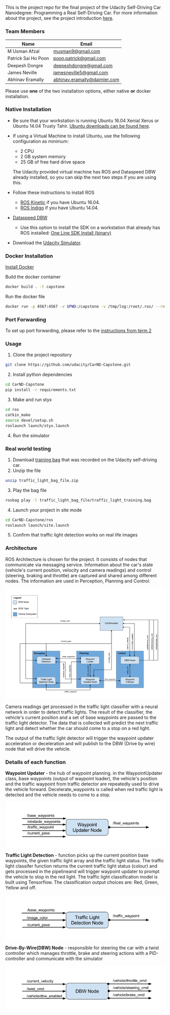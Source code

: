 This is the project repo for the final project of the Udacity Self-Driving Car Nanodegree: Programming a Real Self-Driving Car. For more information about the project, see the project introduction [here](https://classroom.udacity.com/nanodegrees/nd013/parts/6047fe34-d93c-4f50-8336-b70ef10cb4b2/modules/e1a23b06-329a-4684-a717-ad476f0d8dff/lessons/462c933d-9f24-42d3-8bdc-a08a5fc866e4/concepts/5ab4b122-83e6-436d-850f-9f4d26627fd9).

### Team Members

| Name | Email |
| ------ | ------ |
| M Usman Afzal | musman9@gmail.com |
| Patrick Sai Ho Poon | poon.patrick@gmail.com |
| Deepesh Dongre | deepeshdongre@gmail.com |
| James Neville | jamesneville5@gmail.com |
| Abhinav Eramally | abhinav.eramally@daimler.com |

Please use **one** of the two installation options, either native **or** docker installation.

### Native Installation

* Be sure that your workstation is running Ubuntu 16.04 Xenial Xerus or Ubuntu 14.04 Trusty Tahir. [Ubuntu downloads can be found here](https://www.ubuntu.com/download/desktop).
* If using a Virtual Machine to install Ubuntu, use the following configuration as minimum:
  * 2 CPU
  * 2 GB system memory
  * 25 GB of free hard drive space

  The Udacity provided virtual machine has ROS and Dataspeed DBW already installed, so you can skip the next two steps if you are using this.

* Follow these instructions to install ROS
  * [ROS Kinetic](http://wiki.ros.org/kinetic/Installation/Ubuntu) if you have Ubuntu 16.04.
  * [ROS Indigo](http://wiki.ros.org/indigo/Installation/Ubuntu) if you have Ubuntu 14.04.
* [Dataspeed DBW](https://bitbucket.org/DataspeedInc/dbw_mkz_ros)
  * Use this option to install the SDK on a workstation that already has ROS installed: [One Line SDK Install (binary)](https://bitbucket.org/DataspeedInc/dbw_mkz_ros/src/81e63fcc335d7b64139d7482017d6a97b405e250/ROS_SETUP.md?fileviewer=file-view-default)
* Download the [Udacity Simulator](https://github.com/udacity/CarND-Capstone/releases).

### Docker Installation
[Install Docker](https://docs.docker.com/engine/installation/)

Build the docker container
```bash
docker build . -t capstone
```

Run the docker file
```bash
docker run -p 4567:4567 -v $PWD:/capstone -v /tmp/log:/root/.ros/ --rm -it capstone
```

### Port Forwarding
To set up port forwarding, please refer to the [instructions from term 2](https://classroom.udacity.com/nanodegrees/nd013/parts/40f38239-66b6-46ec-ae68-03afd8a601c8/modules/0949fca6-b379-42af-a919-ee50aa304e6a/lessons/f758c44c-5e40-4e01-93b5-1a82aa4e044f/concepts/16cf4a78-4fc7-49e1-8621-3450ca938b77)

### Usage

1. Clone the project repository
```bash
git clone https://github.com/udacity/CarND-Capstone.git
```

2. Install python dependencies
```bash
cd CarND-Capstone
pip install -r requirements.txt
```
3. Make and run styx
```bash
cd ros
catkin_make
source devel/setup.sh
roslaunch launch/styx.launch
```
4. Run the simulator

### Real world testing
1. Download [training bag](https://s3-us-west-1.amazonaws.com/udacity-selfdrivingcar/traffic_light_bag_file.zip) that was recorded on the Udacity self-driving car.
2. Unzip the file
```bash
unzip traffic_light_bag_file.zip
```
3. Play the bag file
```bash
rosbag play -l traffic_light_bag_file/traffic_light_training.bag
```
4. Launch your project in site mode
```bash
cd CarND-Capstone/ros
roslaunch launch/site.launch
```
5. Confirm that traffic light detection works on real life images

### Architecture
ROS Architecture is chosen for the project. It consists of nodes that communicate via messaging service. Information about the car's state (vehicle's current position, velocity and camera readings) and control (steering, braking and throttle) are captured and shared among different nodes. The information are used in Perception, Planning and Control.

![ros_arch](./imgs/ros_arch.png)

Camera readings get processed in the traffic light classifier with a neural network in order to detect traffic lights. The result of the classifier, the vehicle's current position and a set of base waypoints are passed to the traffic light detector. The data that is collected will predict the next traffic light and detect whether the car should come to a stop on a red light.

The output of the traffic light detector will trigger the waypoint updater acceleration or deceleration and will publish to the DBW (Drive by wire) node that will drive the vehicle. 

### Details of each function

**Waypoint Updater** - the hub of waypoint planning. in the WaypointUpdater class, base waypoints (output of waypoint loader), the vehicle's position and the traffic waypoint from traffic detector are repeatedly used to drive the vehicle forward. Decelerate_waypoints is called when red traffic light is detected and the vehicle needs to come to a stop. 

![waypoint_updater](./imgs/ros_waypoint_updater.png)

**Traffic Light Detection** - function picks up the current position base waypoints, the given traffic light array and the traffic light status. The traffic light classifer function returns the current traffic light status (colour) and gets processed in the pipelineand will trigger waypoint updater to prompt the vehicle to stop in the red light. The traffic light classification model is built using Tensorflow. The classification output choices are: Red, Green, Yellow and off.

![tl_detector](./imgs/ros_tl_detector.png)

**Drive-By-Wire(DBW) Node** - responsible for steering the car with a twist controller which manages throttle, brake and steering actions with a PID-controller and communicate with the simulator

![dbw_node](./imgs/ros_dbw_node.png)
